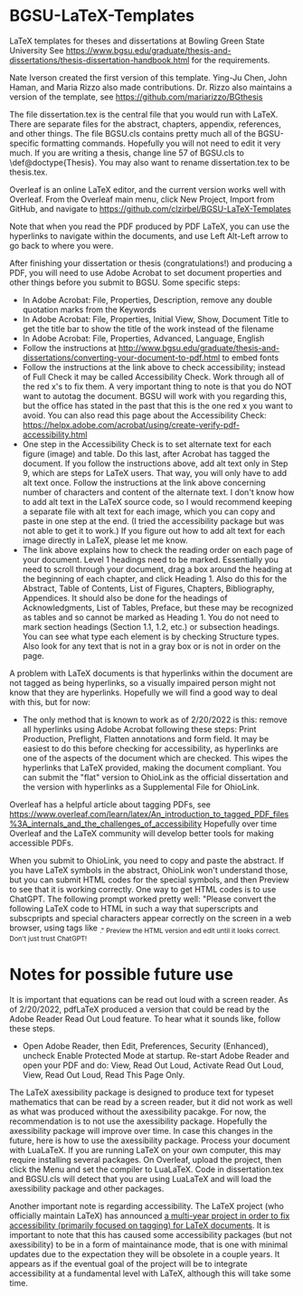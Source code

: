 # BGSU-LaTeX-Templates
LaTeX templates for theses and dissertations at Bowling Green State University
See https://www.bgsu.edu/graduate/thesis-and-dissertations/thesis-dissertation-handbook.html for the requirements.

Nate Iverson created the first version of this template.  Ying-Ju Chen, John Haman, and Maria Rizzo also made contributions.  Dr. Rizzo also maintains a version of the template, see https://github.com/mariarizzo/BGthesis

The file dissertation.tex is the central file that you would run with LaTeX.
There are separate files for the abstract, chapters, appendix, references, and other things.
The file BGSU.cls contains pretty much all of the BGSU-specific formatting commands.
Hopefully you will not need to edit it very much.
If you are writing a thesis, change line 57 of BGSU.cls to \def\@doctype{Thesis}.
You may also want to rename dissertation.tex to be thesis.tex.

Overleaf is an online LaTeX editor, and the current version works well with Overleaf.
From the Overleaf main menu, click New Project, Import from GitHub, and navigate to https://github.com/clzirbel/BGSU-LaTeX-Templates

Note that when you read the PDF produced by PDF LaTeX, you can use the hyperlinks to navigate within the documents, and use Left Alt-Left arrow to go back to where you were.

After finishing your dissertation or thesis (congratulations!) and producing a PDF, you will need to use Adobe Acrobat to set document properties and other things before you submit to BGSU.
Some specific steps:

* In Adobe Acrobat: File, Properties, Description, remove any double quotation marks from the Keywords
* In Adobe Acrobat: File, Properties, Initial View, Show, Document Title to get the title bar to show the title of the work instead of the filename
* In Adobe Acrobat: File, Properties, Advanced, Language, English
* Follow the instructions at http://www.bgsu.edu/graduate/thesis-and-dissertations/converting-your-document-to-pdf.html to embed fonts
* Follow the instructions at the link above to check accessibility; instead of Full Check it may be called Accessibility Check.  Work through all of the red x's to fix them. A very important thing to note is that you do NOT want to autotag the document. BGSU will work with you regarding this, but the office has stated in the past that this is the one red x you want to avoid.
You can also read this page about the Accessibility Check: https://helpx.adobe.com/acrobat/using/create-verify-pdf-accessibility.html
* One step in the Accessibility Check is to set alternate text for each figure (image) and table.
Do this last, after Acrobat has tagged the document.
If you follow the instructions above, add alt text only in Step 9, which are steps for LaTeX users.
That way, you will only have to add alt text once.
Follow the instructions at the link above concerning number of characters and content of the alternate text.
I don't know how to add alt text in the LaTeX source code, so I would recommend keeping a separate file with alt text for each image, which you can copy and paste in one step at the end.
(I tried the accessibility package but was not able to get it to work.)
If you figure out how to add alt text for each image directly in LaTeX, please let me know.
* The link above explains how to check the reading order on each page of your document.
Level 1 headings need to be marked.
Essentially you need to scroll through your document, drag a box around the heading at the beginning of each chapter, and click Heading 1.
Also do this for the Abstract, Table of Contents, List of Figures, Chapters, Bibliography, Appendices.
It should also be done for the headings of Acknowledgments, List of Tables, Preface, but these may be recognized as tables and so cannot be marked as Heading 1.
You do not need to mark section headings (Section 1.1, 1.2, etc.) or subsection headings.
You can see what type each element is by checking Structure types.
Also look for any text that is not in a gray box or is not in order on the page.

A problem with LaTeX documents is that hyperlinks within the document are not tagged as being hyperlinks, so a visually impaired person might not know that they are hyperlinks.
Hopefully we will find a good way to deal with this, but for now:

* The only method that is known to work as of 2/20/2022 is this:  remove all hyperlinks using Adobe Acrobat following these steps: Print Production, Preflight, Flatten annotations and form field. It may be easiest to do this before checking for accessibility, as hyperlinks are one of the aspects of the document which are checked.
This wipes the hyperlinks that LaTeX provided, making the document compliant.
You can submit the "flat" version to OhioLink as the official dissertation and the version with hyperlinks as a Supplemental File for OhioLink.

Overleaf has a helpful article about tagging PDFs, see https://www.overleaf.com/learn/latex/An_introduction_to_tagged_PDF_files%3A_internals_and_the_challenges_of_accessibility
Hopefully over time Overleaf and the LaTeX community will develop better tools for making accessible PDFs.

When you submit to OhioLink, you need to copy and paste the abstract.  If you have LaTeX symbols in the abstract, OhioLink won't understand those, but you can submit HTML codes for the special symbols, and then Preview to see that it is working correctly.  One way to get HTML codes is to use ChatGPT.  The following prompt worked pretty well:  "Please convert the following LaTeX code to HTML in such a way that superscripts and subscpripts and special characters appear correctly on the screen in a web browser, using tags like <sub>."  Preview the HTML version and edit until it looks correct.  Don't just trust ChatGPT!

# Notes for possible future use

It is important that equations can be read out loud with a screen reader.
As of 2/20/2022, pdfLaTeX produced a version that could be read by the Adobe Reader Read Out Loud feature.
To hear what it sounds like, follow these steps.

* Open Adobe Reader, then Edit, Preferences, Security (Enhanced), uncheck Enable Protected Mode at startup.
Re-start Adobe Reader and open your PDF and do:  View, Read Out Loud, Activate Read Out Loud, View, Read Out Loud, Read This Page Only.

The LaTeX axessibility package is designed to produce text for typeset mathematics that can be read by a screen reader, but it did not work as well as what was produced without the axessibility pacakge.
For now, the recommendation is to not use the axessibility package.
Hopefully the axessibility package will improve over time.
In case this changes in the future, here is how to use the axessibility package.
Process your document with LuaLaTeX.
If you are running LaTeX on your own computer, this may require installing several packages.
On Overleaf, upload the project, then click the Menu and set the compiler to LuaLaTeX.
Code in dissertation.tex and BGSU.cls will detect that you are using LuaLaTeX and will load the axessibility package and other packages.

Another important note is regarding accessibility. The LaTeX project (who officially maintain LaTeX) has announced [a multi-year project in order to fix accessibility (primarily focused on tagging) for LaTeX documents](https://www.latex-project.org/publications/indexbytopic/pdf/). It is important to note that this has caused some accessibility packages (but not axessibility) to be in a form of maintainance mode, that is one with minimal updates due to the expectation they will be obsolete in a couple years. It appears as if the eventual goal of the project will be to integrate accessibility at a fundamental level with LaTeX, although this will take some time.
